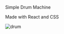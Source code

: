 Simple Drum Machine 

Made with React and CSS 

![drum](https://user-images.githubusercontent.com/33098684/38826342-1b3732e4-4175-11e8-83f8-339d80824f12.png)


